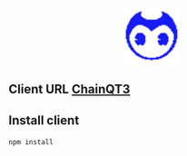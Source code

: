 <div align="center">
    <p align="center">
      <img src="src/assets/images/icons/blue.png" alt="ChainQT3" width="100" height="100" />
    </p>
</div>

## Client URL [ChainQT3](https://chainqt3.win/) 

## Install client

```sh
npm install
```

